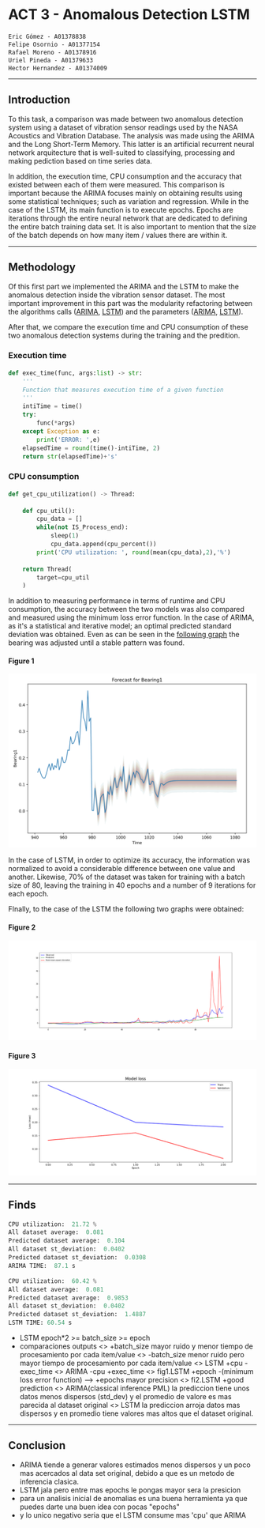# ACT 3 - Anomalous Detection LSTM

    Eric Gómez - A01378838
    Felipe Osornio - A01377154
    Rafael Moreno - A01378916
    Uriel Pineda - A01379633
    Hector Hernandez - A01374009

---

## Introduction

To this task, a comparison was made between two anomalous detection system using a dataset of vibration sensor readings used by the NASA Acoustics and Vibration Database. The analysis was made using the ARIMA and the Long Short-Term Memory. This latter is an artificial recurrent neural network arquitecture that is well-suited to classifying, processing and making pediction based on time series data.

In addition, the execution time, CPU consumption and the accuracy that existed between each of them were measured. This comparison is important because the ARIMA focuses mainly on obtaining results using some statistical techniques; such as variation and regression. While in the case of the LSTM, its main function is to execute epochs. Epochs are iterations through the entire neural network that are dedicated to defining the entire batch training data set. It is also important to mention that the size of the batch depends on how many item / values there are within it.

---

## Methodology

Of this first part we implemented the ARIMA and the LSTM to make the anomalous detection inside the vibration sensor dataset. The most important improvement in this part was the modularity refactoring between the algorithms calls ([ARIMA](https://github.com/Eric106/Computational_Intelligence/blob/d9151ab20aad06b439874f99e4781e93a03341ae/Act3-Anomalous_Detection_LSTM/anomalous_detection.py#L59), [LSTM](https://github.com/Eric106/Computational_Intelligence/blob/d9151ab20aad06b439874f99e4781e93a03341ae/Act3-Anomalous_Detection_LSTM/anomalous_detection.py#L84))  and the parameters ([ARIMA](https://github.com/Eric106/Computational_Intelligence/blob/d9151ab20aad06b439874f99e4781e93a03341ae/Act3-Anomalous_Detection_LSTM/anomalous_detection.py#L49), [LSTM](https://github.com/Eric106/Computational_Intelligence/blob/d9151ab20aad06b439874f99e4781e93a03341ae/Act3-Anomalous_Detection_LSTM/anomalous_detection.py#L72)). 

After that, we compare the execution time and CPU consumption of these two anomalous detection systems during the training and the predition. 

### Execution time 

```python
def exec_time(func, args:list) -> str:
    '''
    Function that measures execution time of a given function
    '''
    intiTime = time()
    try:
        func(*args)
    except Exception as e:
        print('ERROR: ',e)
    elapsedTime = round(time()-intiTime, 2)
    return str(elapsedTime)+'s'
```

### CPU consumption

```python
def get_cpu_utilization() -> Thread:

    def cpu_util():
        cpu_data = []
        while(not IS_Process_end):
            sleep(1)
            cpu_data.append(cpu_percent())
        print('CPU utilization: ', round(mean(cpu_data),2),'%')

    return Thread(
        target=cpu_util
    )
```

In addition to measuring performance in terms of runtime and CPU consumption, the accuracy between the two models was also compared and measured using the minimum loss error function. In the case of ARIMA, as it's a statistical and iterative model; an optimal predicted standard deviation was obtained. Even as can be seen in the [following graph](#figure-1) the bearing was adjusted until a stable pattern was found.

#### Figure 1

![alt text](https://github.com/Eric106/Computational_Intelligence/blob/master/Act3-Anomalous_Detection_LSTM/img/forecast.bearing.png?raw=true)

In the case of LSTM, in order to optimize its accuracy, the information was normalized to avoid a considerable difference between one value and another. Likewise, 70% of the dataset was taken for training with a batch size of 80, leaving the training in 40 epochs and a number of 9 iterations for each epoch.

FInally, to the case of the LSTM the following two graphs were obtained: 

#### Figure 2

![alt text](https://github.com/Eric106/Computational_Intelligence/blob/master/Act3-Anomalous_Detection_LSTM/img/cpu.plot.model.result.png?raw=true)

#### Figure 3

![alt text](https://github.com/Eric106/Computational_Intelligence/blob/master/Act3-Anomalous_Detection_LSTM/img/cpu.plot.training.result.png?raw=true)

---

## Finds

```python
CPU utilization:  21.72 %
All dataset average:  0.081
Predicted dataset average:  0.104
All dataset st_deviation:  0.0402
Predicted dataset st_deviation:  0.0308
ARIMA TIME:  87.1 s
```

```python
CPU utilization:  60.42 %
All dataset average:  0.081
Predicted dataset average:  0.9853
All dataset st_deviation:  0.0402
Predicted dataset st_deviation:  1.4887
LSTM TIME: 60.54 s
```

- LSTM epoch\*2 >= batch_size >= epoch
- comparaciones outputs
  <> +batch_size mayor ruido y menor tiempo de procesamiento por cada item/value
  <> -batch_size menor ruido pero mayor tiempo de procesamiento por cada item/value
  <> LSTM +cpu -exec_time
  <> ARIMA -cpu +exec_time
  <> fig1.LSTM +epoch -(minimum loss error function) --> +epochs mayor precision
  <> fi2.LSTM +good prediction
  <> ARIMA(classical inference PML) la prediccion tiene unos datos menos dispersos (std_dev) y el promedio de valore es mas parecida al dataset original
  <> LSTM la prediccion arroja datos mas dispersos y en promedio tiene valores mas altos que el dataset original.

---

## Conclusion

- ARIMA tiende a generar valores estimados menos dispersos y un poco mas acercados al data set original, debido a que es un metodo de inferencia clasica.
- LSTM jala pero entre mas epochs le pongas mayor sera la presicion
- para un analisis inicial de anomalias es una buena herramienta ya que puedes darte una buen idea con pocas "epochs"
- y lo unico negativo seria que el LSTM consume mas 'cpu' que ARIMA
